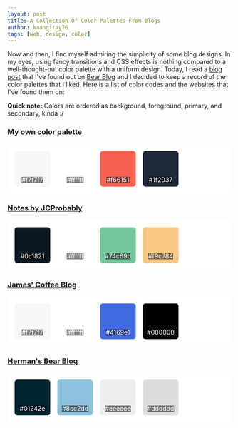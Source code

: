 ```yaml
---
layout: post
title: A Collection Of Color Palettes From Blogs
author: kaangiray26
tags: [web, design, color]
---
```

Now and then, I find myself admiring the simplicity of some blog designs. In my eyes, using fancy transitions and CSS effects is nothing compared to a well-thought-out color palette with a uniform design. Today, I read a [blog post](https://notes.jeddacp.com/implementing-community-echoes/) that I've found out on [Bear Blog](https://bearblog.dev/) and I decided to keep a record of the color palettes that I liked. Here is a list of color codes and the websites that I've found them on:

**Quick note:** Colors are ordered as background, foreground, primary, and secondary, kinda :/

### My own color palette
<palette>
    <color style="--hex: #f7f7f7"><p>#f7f7f7</p></color>
    <color style="--hex: #ffffff"><p>#ffffff</p></color>
    <color style="--hex: #f66151"><p>#f66151</p></color>
    <color style="--hex: #1f2937"><p>#1f2937</p></color>
</palette>

### [Notes by JCProbably](https://notes.jeddacp.com/)
<palette>
    <color style="--hex: #0c1821"><p>#0c1821</p></color>
    <color style="--hex: #ffffff"><p>#ffffff</p></color>
    <color style="--hex: #74c69d"><p>#74c69d</p></color>
    <color style="--hex: #f9c784"><p>#f9c784</p></color>
</palette>

### [James' Coffee Blog](https://jamesg.blog/)
<palette>
    <color style="--hex: #f7f7f7"><p>#f7f7f7</p></color>
    <color style="--hex: #ffffff"><p>#ffffff</p></color>
    <color style="--hex: #4169e1"><p>#4169e1</p></color>
    <color style="--hex: #000000"><p>#000000</p></color>
</palette>

### [Herman's Bear Blog](https://herman.bearblog.dev/)
<palette>
    <color style="--hex: #01242e"><p>#01242e</p></color>
    <color style="--hex: #8cc2dd"><p>#8cc2dd</p></color>
    <color style="--hex: #eeeeee"><p>#eeeeee</p></color>
    <color style="--hex: #dddddd"><p>#dddddd</p></color>
</palette>

<style>
    palette {
        gap: 0.5rem;
        background-color: white;
        border: 1px solid var(--border-color);
        padding: 1rem;
        border-radius: 0.375rem;
        display: grid;
        grid-template-columns: repeat(auto-fill, minmax(82px, 1fr));
        justify-content: space-between;
    }

    color {
        display:flex;
        justify-content: center;
        align-items: end;
        padding: 0.5rem;
        width: 64px;
        height: 64px;
        border-radius: 0.375rem;
        background-color: var(--hex);
        border: 1px solid var(--border-color);
        user-select: all;
    }

    color p{
        padding: 0;
        margin: 0;
        color: white;
        background-color: rgba(0, 0, 0, 0.5);
        line-height: 1;
    }
</style>